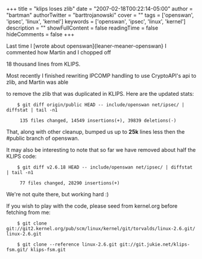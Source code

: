 +++
title = "klips loses zlib"
date = "2007-02-18T00:22:14-05:00"
author = "bartman"
authorTwitter = "barttrojanowski"
cover = ""
tags = ['openswan', 'ipsec', 'linux', 'kernel']
keywords = ['openswan', 'ipsec', 'linux', 'kernel']
description = ""
showFullContent = false
readingTime = false
hideComments = false
+++

Last time I [wrote about openswan]{leaner-meaner-openswan} I commented how Martin and I chopped off 

18 thousand lines from KLIPS.



Most recently I finished rewriting IPCOMP handling to use CryptoAPI's api to zlib, and Martin was able

to remove the zlib that was duplicated in KLIPS.  Here are the updated stats:



        $ git diff origin/public HEAD -- include/openswan net/ipsec/ | diffstat | tail -n1

         135 files changed, 14549 insertions(+), 39839 deletions(-)



That, along with other cleanup, bumped us up to **25k** lines less then the #public branch of openswan.



It may also be interesting to note that so far we have removed about half the KLIPS code:



        $ git diff v2.6.18 HEAD -- include/openswan net/ipsec/ | diffstat | tail -n1

         77 files changed, 28290 insertions(+)



We're not quite there, but working hard :)



If you wish to play with the code, please seed from kernel.org before fetching from me:



        $ git clone git://git2.kernel.org/pub/scm/linux/kernel/git/torvalds/linux-2.6.git/ linux-2.6.git

        $ git clone --reference linux-2.6.git git://git.jukie.net/klips-fsm.git/ klips-fsm.git


